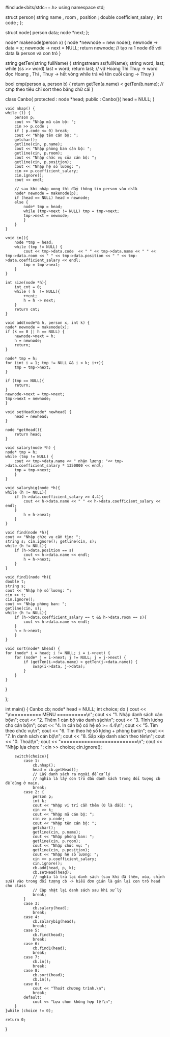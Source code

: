#include<bits/stdc++.h>
using namespace std;

struct person{
    string name , room , position ;
    double coefficient_salary ;
    int code ;
};

struct node{
    person data;
    node *next;
};

node* makenode(person x) {
    node *newnode = new node();
    newnode -> data = x;
    newnode -> next = NULL;
    return newnode;
    // tạo ra 1 node để với data là person và con trỏ 
}

string getTen(string fullName) {
    stringstream ss(fullName);
    string word, last;
    while (ss >> word) last = word;
    return last; 
    // vd Hoang Thi Thuy -> word đọc Hoang , Thi , Thuy -> hết vòng while trả về tên cuối cùng -> Thuy 
}

bool cmp(person a, person b) {
    return getTen(a.name) < getTen(b.name);
    // cmp theo tiêu chỉ sort theo bảng chữ cái 
}

class Canbo{
protected :
    node *head;
public :
    Canbo(){
        head = NULL;
    }

    void nhap() {
    while (1) {
        person p;
        cout << "Nhập mã cán bộ: ";
        cin >> p.code ;
        if ( p.code <= 0) break;
        cout << "Nhập tên cán bộ: ";
        getchar();
        getline(cin, p.name);
        cout << "Nhập phòng ban cán bộ: ";
        getline(cin, p.room);
        cout << "Nhập chức vụ của cán bộ: ";
        getline(cin, p.position);
        cout << "Nhập hệ số lương: ";
        cin >> p.coefficient_salary;
        cin.ignore();
        cout << endl;

        // sau khi nhập xong thì đẩy thông tin person vào dslk 
        node* newnode = makenode(p);
        if (head == NULL) head = newnode;
        else {
            node* tmp = head;
            while (tmp->next != NULL) tmp = tmp->next;
            tmp->next = newnode;
            }
        }
    }

    void in(){
        node *tmp = head;
        while (tmp != NULL) {
            cout << tmp->data.code  << " " << tmp->data.name << " " << tmp->data.room << " " << tmp->data.position << " " << tmp->data.coefficient_salary << endl;
            tmp = tmp->next;
        }
    }

    int size(node *h){
        int cnt = 0;
        while ( h  != NULL){
            ++cnt;
            h = h -> next;
        }
        return cnt;
    }

    void add(node*& h, person x, int k) {
    node* newnode = makenode(x);
    if (k == 0 || h == NULL) {
        newnode->next = h;
        h = newnode;
        return;
    }

    node* tmp = h;
    for (int i = 1; tmp != NULL && i < k; i++){
        tmp = tmp->next;
    }

    if (tmp == NULL){
        return; 
    }
    newnode->next = tmp->next;
    tmp->next = newnode;
    }

    void setHead(node* newhead) {
        head = newhead;
    }

    node *getHead(){
        return head;
    }

    void salary(node *h) {
    node* tmp = h;
    while (tmp != NULL) {
        cout << tmp->data.name << " nhận lương: "<< tmp->data.coefficient_salary * 1350000 << endl;
        tmp = tmp->next;
        }
    }

    void salarybig(node *h){
    while (h != NULL){
        if (h->data.coefficient_salary >= 4.4){
            cout << h->data.name << " " << h->data.coefficient_salary << endl;
        }
            h = h->next;
        }
    }

    void find(node *h){
    cout << "Nhập chức vụ cần tìm: ";
    string s; cin.ignore(); getline(cin, s);
    while (h != NULL){
        if (h->data.position == s)
            cout << h->data.name << endl;
            h = h->next;
        }
    }

    void find1(node *h){
    double t;
    string s;
    cout << "Nhập hệ số lương: ";
    cin >> t;
    cin.ignore();
    cout << "Nhập phòng ban: ";
    getline(cin, s);
    while (h != NULL){
        if (h->data.coefficient_salary == t && h->data.room == s){
            cout << h->data.name << endl;
        }
        h = h->next;
        }
    }

    void sort(node* &head) {
    for (node* i = head; i != NULL; i = i->next) {
        for (node* j = i->next; j != NULL; j = j->next) {
            if (getTen(i->data.name) > getTen(j->data.name)) {
                swap(i->data, j->data);
            }
        }
    }
}

};

int main() {
    Canbo cb;
    node* head = NULL;
    int choice;
    do {
        cout << "\n========== MENU ==========\n";
        cout << "1. Nhập danh sách cán bộ\n";
        cout << "2. Thêm 1 cán bộ vào danh sách\n";
        cout << "3. Tính lương cho cán bộ\n";
        cout << "4. In cán bộ có hệ số >= 4.4\n";
        cout << "5. Tìm theo chức vụ\n";
        cout << "6. Tìm theo hệ số lương + phòng ban\n";
        cout << "7. In danh sách cán bộ\n";
        cout << "8. Sắp xếp danh sách theo tên\n";
        cout << "0. Thoát\n";
        cout << "==========================\n";
        cout << "Nhập lựa chọn: ";
        cin >> choice;
        cin.ignore();

        switch(choice){
            case 1:
                cb.nhap();
                head = cb.getHead();
                // Lấy danh sách ra ngoài để xử lý
                // nghĩa là lấy con trỏ đầu danh sách trong đối tượng cb để dùng ở main.
                break;
            case 2: {
                person p;
                int k;
                cout << "Nhập vị trí cần thêm (0 là đầu): ";
                cin >> k;
                cout << "Nhập mã cán bộ: ";
                cin >> p.code;
                cout << "Nhập tên cán bộ: ";
                getchar();
                getline(cin, p.name);
                cout << "Nhập phòng ban: ";
                getline(cin, p.room);
                cout << "Nhập chức vụ: ";
                getline(cin, p.position);
                cout << "Nhập hệ số lương: ";
                cin >> p.coefficient_salary;
                cin.ignore();
                cb.add(head, p, k);
                cb.setHead(head);
                // nghĩa là trả lại danh sách (sau khi đã thêm, xóa, chỉnh sửa) vào trong đối tượng cb -> hiểu đơn giản là gán lại con trỏ head cho class 
                // Cập nhật lại danh sách sau khi xử lý
                break;
            }
            case 3:
                cb.salary(head);
                break;
            case 4:
                cb.salarybig(head);
                break;
            case 5:
                cb.find(head);
                break;
            case 6:
                cb.find1(head);
                break;
            case 7:
                cb.in();
                break;
            case 8:
                cb.sort(head);
                cb.in();
            case 0:
                cout << "Thoát chương trình.\n";
                break;
            default:
                cout << "Lựa chọn không hợp lệ!\n";
        }
    }while (choice != 0);

    return 0;
}
 
